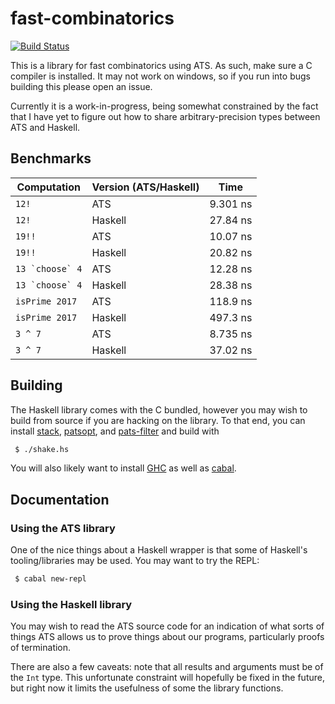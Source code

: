 # fast-combinatorics

[![Build Status](https://travis-ci.org/vmchale/fast-combinatorics.svg?branch=master)](https://travis-ci.org/vmchale/fast-combinatorics)

This is a library for fast combinatorics using ATS. As such, make sure
a C compiler is installed. It may not work on windows, so if you run into bugs
building this please open an issue.

Currently it is a work-in-progress, being somewhat constrained by the fact that I have
yet to figure out how to share arbitrary-precision types between ATS and Haskell. 

## Benchmarks

| Computation | Version (ATS/Haskell) | Time |
| ----------- | --------------------- | ---- |
| `12!` | ATS | 9.301 ns |
| `12!` | Haskell | 27.84 ns |
| `19!!` | ATS | 10.07 ns |
| `19!!` | Haskell | 20.82 ns |
| ``13 `choose` 4`` | ATS | 12.28 ns |
| ``13 `choose` 4`` | Haskell | 28.38 ns |
| `isPrime 2017` | ATS | 118.9 ns |
| `isPrime 2017` | Haskell | 497.3 ns |
| `3 ^ 7` | ATS | 8.735 ns |
| `3 ^ 7` | Haskell | 37.02 ns |

## Building

The Haskell library comes with the C bundled, however you may wish to build from
source if you are hacking on the library. To that end, you can install
[stack](http://haskellstack.org/), [patsopt](http://www.ats-lang.org/Downloads.html), and
[pats-filter](https://github.com/Hibou57/PostiATS-Utilities) and build with

```bash
 $ ./shake.hs
```

You will also likely want to install
[GHC](https://www.haskell.org/ghc/download.html) as well as
[cabal](https://www.haskell.org/cabal/).

## Documentation

### Using the ATS library

One of the nice things about a Haskell wrapper is that some of Haskell's
tooling/libraries may be used. You may want to try the REPL:

```bash
 $ cabal new-repl
```

### Using the Haskell library

You may wish to read the ATS source code for an indication of what sorts of
things ATS allows us to prove things about our programs, particularly proofs of
termination.

There are also a few caveats: note that all results and arguments
must be of the `Int` type. This unfortunate constraint will hopefully be fixed
in the future, but right now it limits the usefulness of some the library
functions.
